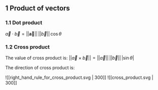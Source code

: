 ## 1 Product of vectors
### 1.1 Dot product
$\vec{a}\cdot \vec{b}=||\mathbf{\vec{a}}||\, ||\vec{b}||\, \cos{\theta}$

### 1.2 Cross product
The value of cross product is: $||\vec{a}\times \vec{b}||=||\vec{a}||\, ||\vec{b}||\, |\sin{\theta}|$

The direction of cross product is:

![[right_hand_rule_for_cross_product.svg | 300]]
![[cross_product.svg | 300]]
